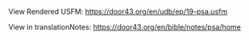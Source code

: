 View Rendered USFM: https://door43.org/en/udb/ep/19-psa.usfm

View in translationNotes: https://door43.org/en/bible/notes/psa/home
